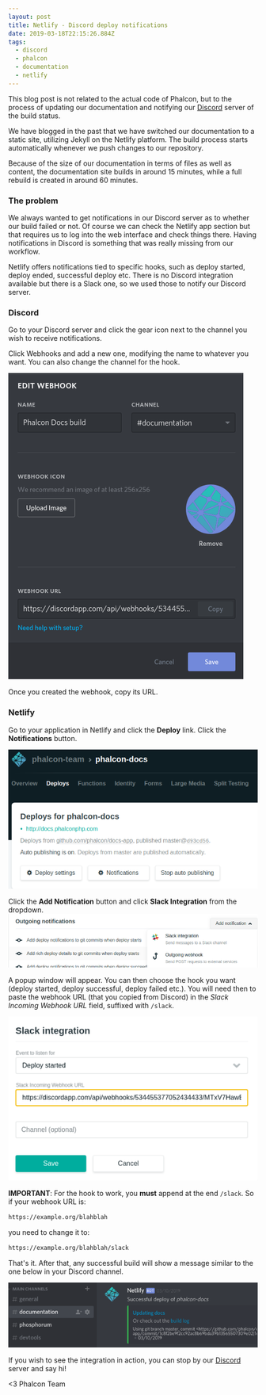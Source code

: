 ```yaml
---
layout: post
title: Netlify - Discord deploy notifications
date: 2019-03-18T22:15:26.884Z
tags:
  - discord
  - phalcon
  - documentation
  - netlify
---
```

This blog post is not related to the actual code of Phalcon, but to the process of updating our documentation and notifying our [Discord](https://phalcon.link/discord) server of the build status.
<!--more-->
We have blogged in the past that we have switched our documentation to a static site, utilizing Jekyll on the Netlify platform. The build process starts automatically whenever we push changes to our repository.

Because of the size of our documentation in terms of files as well as content, the documentation site builds in around 15 minutes, while a full rebuild is created in around 60 minutes.

### The problem
We always wanted to get notifications in our Discord server as to whether our build failed or not. Of course we can check the Netlify app section but that requires us to log into the web interface and check things there. Having notifications in Discord is something that was really missing from our workflow.

Netlify offers notifications tied to specific hooks, such as deploy started, deploy ended, successful deploy etc. There is no Discord integration available but there is a Slack one, so we used those to notify our Discord server.

### Discord
Go to your Discord server and click the gear icon next to the channel you wish to receive notifications. 

Click Webhooks and add a new one, modifying the name to whatever you want. You can also change the channel for the hook.

![Discord Webhook](/assets/files/hook-01.png "Discord Webhook")

Once you created the webhook, copy its URL.

### Netlify
Go to your application in Netlify and click the **Deploy** link. Click the **Notifications** button.

![Notifications in Netlify](/assets/files/notification.png "Notifications in Netlify")

Click the **Add Notification** button and click **Slack Integration** from the dropdown.
![Slack Integration](/assets/files/hook-02.png "Slack Integration")

A popup window will appear. You can then choose the hook you want (deploy started, deploy successful, deploy failed etc.). You will need then to paste the webhook URL (that you copied from Discord) in the _Slack Incoming Webhook URL_ field, suffixed with `/slack`.

![Adding the hook](/assets/files/hook-03.png "Adding the hook")

**IMPORTANT**:  For the hook to work, you **must** append at the end `/slack`. So if your webhook URL is:

```html
https://example.org/blahblah
```
you need to change it to:
```html
https://example.org/blahblah/slack
```

That's it. After that, any successful build will show a message similar to the one below in your Discord channel.

![Successful build on Discord](/assets/files/discord.png "Successful build on Discord")

If you wish to see the integration in action, you can stop by our [Discord](https://phalcon.link/discord) server and say hi!

<3 Phalcon Team
